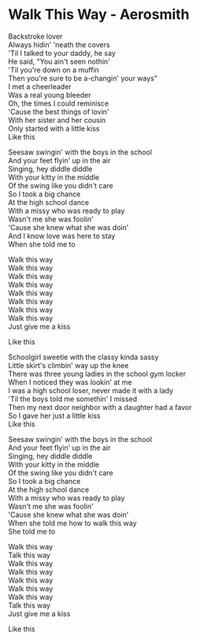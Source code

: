 # Walk This Way - Aerosmith

Backstroke lover\
Always hidin' 'neath the covers\
'Til I talked to your daddy, he say\
He said, "You ain't seen nothin'\
'Til you're down on a muffin\
Then you're sure to be a-changin' your ways"\
I met a cheerleader\
Was a real young bleeder\
Oh, the times I could reminisce\
'Cause the best things of lovin'\
With her sister and her cousin\
Only started with a little kiss\
Like this

Seesaw swingin' with the boys in the school\
And your feet flyin' up in the air\
Singing, hey diddle diddle\
With your kitty in the middle\
Of the swing like you didn't care\
So I took a big chance\
At the high school dance\
With a missy who was ready to play\
Wasn't me she was foolin'\
'Cause she knew what she was doin'\
And I know love was here to stay\
When she told me to

Walk this way\
Walk this way\
Walk this way\
Walk this way\
Walk this way\
Walk this way\
Walk this way\
Walk this way\
Just give me a kiss

Like this

Schoolgirl sweetie with the classy kinda sassy\
Little skirt's climbin' way up the knee\
There was three young ladies in the school gym locker\
When I noticed they was lookin' at me\
I was a high school loser, never made it with a lady\
'Til the boys told me somethin' I missed\
Then my next door neighbor with a daughter had a favor\
So I gave her just a little kiss\
Like this

Seesaw swingin' with the boys in the school\
And your feet flyin' up in the air\
Singing, hey diddle diddle\
With your kitty in the middle\
Of the swing like you didn't care\
So I took a big chance\
At the high school dance\
With a missy who was ready to play\
Wasn't me she was foolin'\
'Cause she knew what she was doin'\
When she told me how to walk this way\
She told me to

Walk this way\
Talk this way\
Walk this way\
Walk this way\
Walk this way\
Walk this way\
Walk this way\
Talk this way\
Just give me a kiss

Like this
